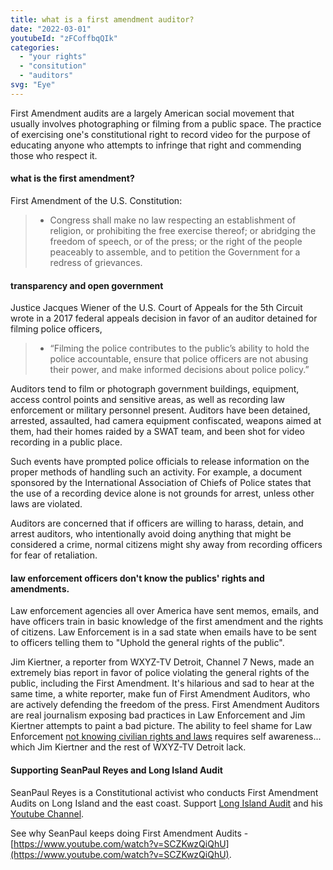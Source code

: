```yaml
---
title: what is a first amendment auditor?
date: "2022-03-01"
youtubeId: "zFCoffbqQIk"
categories: 
  - "your rights"
  - "consitution"
  - "auditors"
svg: "Eye"
---
```


First Amendment audits are a largely American social movement that usually involves photographing or filming from a public space. The practice of exercising one's constitutional right to record video for the purpose of educating anyone who attempts to infringe that right and commending those who respect it.

#### what is the first amendment?

First Amendment of the U.S. Constitution: 

> * Congress shall make no law respecting an establishment of religion, or prohibiting the free exercise thereof; or abridging the freedom of speech, or of the press; or the right of the people peaceably to assemble, and to petition the Government for a redress of grievances.

#### transparency and open government

Justice Jacques Wiener of the U.S. Court of Appeals for the 5th Circuit wrote in a 2017 federal appeals decision in favor of an auditor detained for filming police officers, 

> * “Filming the police contributes to the public’s ability to hold the police accountable, ensure that police officers are not abusing their power, and make informed decisions about police policy.”

Auditors tend to film or photograph government buildings, equipment, access control points and sensitive areas, as well as recording law enforcement or military personnel present. Auditors have been detained, arrested, assaulted, had camera equipment confiscated, weapons aimed at them, had their homes raided by a SWAT team, and been shot for video recording in a public place. 

Such events have prompted police officials to release information on the proper methods of handling such an activity. For example, a document sponsored by the International Association of Chiefs of Police states that the use of a recording device alone is not grounds for arrest, unless other laws are violated.

Auditors are concerned that if officers are willing to harass, detain, and arrest auditors, who intentionally avoid doing anything that might be considered a crime, normal citizens might shy away from recording officers for fear of retaliation. 


#### law enforcement officers don't know the publics' rights and amendments.

Law enforcement agencies all over America have sent memos, emails, and have officers train in basic knowledge of the first amendment and the rights of citizens.  Law Enforcement is in a sad state when emails have to be sent to officers telling them to "Uphold the general rights of the public".

Jim Kiertner, a reporter from WXYZ-TV Detroit, Channel 7 News, made an extremely bias report in favor of police violating the general rights of the public, including the First Amendment.  It's hilarious and sad to hear at the same time, a white reporter, make fun of First Amendment Auditors, who are actively defending the freedom of the press.   First Amendment Auditors are real journalism exposing bad practices in Law Enforcement and Jim Kiertner attempts to paint a bad picture.  The ability to feel shame for Law Enforcement [not knowing civilian rights and laws](/resources/officers-donot-have-to-know-law) requires self awareness... which Jim Kiertner and the rest of WXYZ-TV Detroit lack.

#### Supporting SeanPaul Reyes and Long Island Audit

SeanPaul Reyes is a Constitutional activist who conducts First Amendment Audits on Long Island and the east coast.  Support [Long Island Audit](https://longislandaudit.com/) and his [Youtube Channel](https://www.youtube.com/channel/UCe1IA5kmY578O_Qo7Skr-TQ).

See why SeanPaul keeps doing First Amendment Audits - [https://www.youtube.com/watch?v=SCZKwzQiQhU](https://www.youtube.com/watch?v=SCZKwzQiQhU).

